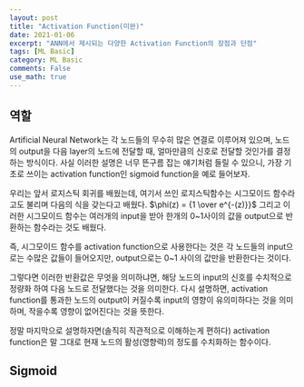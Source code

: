 ```yaml
---
layout: post
title: "Activation Function(미완)"
date: 2021-01-06
excerpt: "ANN에서 제시되는 다양한 Activation Function의 장점과 단점"
tags: [ML Basic]
category: ML Basic
comments: False
use_math: true
---
```


## 역할
Artificial Neural Network는 각 노드들의 무수히 많은 연결로 이루어져 있으며, 노드의 output을 다음 layer의 노드에 전달할 때, 얼마만큼의 신호로 전달할 것인가를 결정하는 방식이다.
사실 이러한 설명은 너무 뜬구름 잡는 얘기처럼 들릴 수 있으니, 가장 기초로 쓰이는 activation function인 sigmoid function을 예로 들어보자.

우리는 앞서 로지스틱 회귀를 배웠는데, 여기서 쓰인 로지스틱함수는 시그모이드 함수라고도 불리며 다음의 식을 갖는다고 배웠다. $\phi(z) = {1 \over e^{-(z)}}$ 
그리고 이러한 시그모이드 함수는 여러개의 input을 받아 한개의 0~1사이의 값을 output으로 반환하는 함수라는 것도 배웠다.

즉, 시그모이드 함수를 activation function으로 사용한다는 것은 각 노드들의 input으로는 수많은 값들이 들어오지만, output으로는 0~1 사이의 값만을 반환한다는 것이다.

그렇다면 이러한 반환값은 무엇을 의미하냐면, 해당 노드의 input의 신호를 수치적으로 정량화 하여 다음 노드로 전달했다는 것을 의미한다.
다시 설명하면, activation function를 통과한 노드의 output이 커질수록 input의 영향이 유의미하다는 것을 의미하며, 작을수록 영향이 없어진다는 것을 뜻한다.

정말 마지막으로 설명하자면(솔직히 직관적으로 이해하는게 편하다) activation function은 말 그대로 현재 노드의 활성(영향력)의 정도를 수치화하는 함수이다.

## Sigmoid
